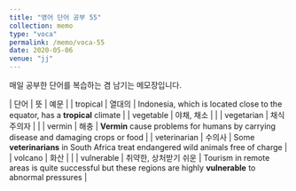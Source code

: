 ```yaml
---
title: "영어 단어 공부 55"
collection: memo
type: "voca"
permalink: /memo/voca-55
date: 2020-05-06
venue: "jj"
---
```


매일 공부한 단어를 복습하는 겸 남기는 메모장입니다.

| 단어 | 뜻 | 예문 |
| tropical | 열대의 | Indonesia, which is located close to the equator, has a **tropical** climate |
| vegetable | 야채, 채소 |  |
| vegetarian | 채식주의자 |  |
| vermin | 해충 | **Vermin** cause problems for humans by carrying disease and damaging crops or food |
| veterinarian | 수의사 | Some **veterinarians** in South Africa treat endangered wild animals free of charge |
| volcano | 화산 |  |
| vulnerable | 취약한, 상처받기 쉬운 | Tourism in remote areas is quite successful but these regions are highly **vulnerable** to abnormal pressures |







